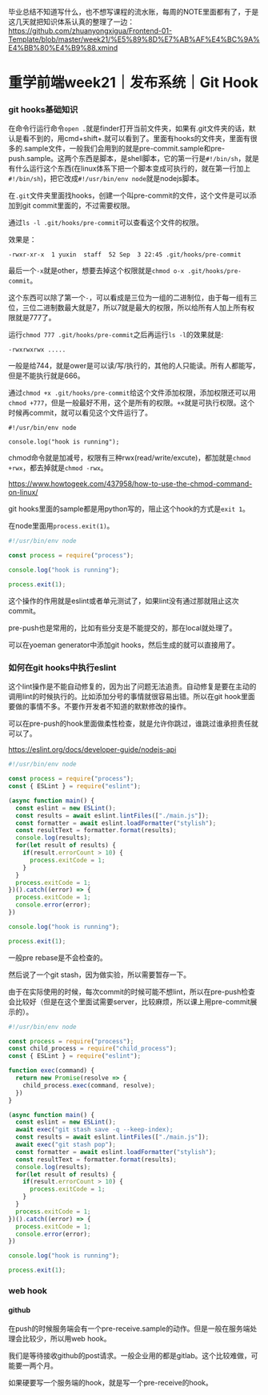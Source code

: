 毕业总结不知道写什么，也不想写课程的流水账，每周的NOTE里面都有了，于是这几天就把知识体系认真的整理了一边：
https://github.com/zhuanyongxigua/Frontend-01-Template/blob/master/week21/%E5%89%8D%E7%AB%AF%E4%BC%9A%E4%BB%80%E4%B9%88.xmind

# 重学前端week21｜发布系统｜Git Hook

### git hooks基础知识

在命令行运行命令`open .`就是finder打开当前文件夹，如果有.git文件夹的话，默认是看不到的，用cmd+shift+.就可以看到了。里面有hooks的文件夹，里面有很多的.sample文件，一般我们会用到的就是pre-commit.sample和pre-push.sample。这两个东西是脚本，是shell脚本，它的第一行是`#!/bin/sh`，就是有什么运行这个东西(在linux体系下把一个脚本变成可执行的，就在第一行加上`#!/bin/sh`)，把它改成`#!/usr/bin/env node`就是nodejs脚本。

在`.git`文件夹里面找hooks，创建一个叫pre-commit的文件，这个文件是可以添加到git commit里面的，不过需要权限。

通过`ls -l .git/hooks/pre-commit`可以查看这个文件的权限。

效果是：

```
-rwxr-xr-x  1 yuxin  staff  52 Sep  3 22:45 .git/hooks/pre-commit
```

最后一个`-x`就是other，想要去掉这个权限就是`chmod o-x .git/hooks/pre-commit`。

这个东西可以除了第一个`-`，可以看成是三位为一组的二进制位，由于每一组有三位，三位二进制数最大就是7，所以7就是最大的权限，所以给所有人加上所有权限就是777了。

运行`chmod 777 .git/hooks/pre-commit`之后再运行`ls -l`的效果就是:

```
-rwxrwxrwx .....
```

一般是给744，就是ower是可以读/写/执行的，其他的人只能读。所有人都能写，但是不能执行就是666。

通过`chmod +x .git/hooks/pre-commit`给这个文件添加权限，添加权限还可以用`chmod +777`，但是一般最好不用，这个是所有的权限。`+x`就是可执行权限。这个时候再commit，就可以看见这个文件运行了。

```
#!/usr/bin/env node

console.log("hook is running");
```

chmod命令就是加减号，权限有三种rwx(read/write/excute)，都加就是`chmod +rwx`，都去掉就是`chmod -rwx`。

https://www.howtogeek.com/437958/how-to-use-the-chmod-command-on-linux/

git hooks里面的sample都是用python写的，阻止这个hook的方式是`exit 1`。

在node里面用`process.exit(1)`。

```js
#!/usr/bin/env node

const process = require("process");

console.log("hook is running");

process.exit(1);
```

这个操作的作用就是eslint或者单元测试了，如果lint没有通过那就阻止这次commit。

pre-push也是常用的，比如有些分支是不能提交的，那在local就处理了。

可以在yoeman generator中添加git hooks，然后生成的就可以直接用了。

### 如何在git hooks中执行eslint

这个lint操作是不能自动修复的，因为出了问题无法追责。自动修复是要在主动的调用lint的时候执行的。比如添加分号的事情就很容易出错。所以在git hook里面要做的事情不多。不要作开发者不知道的默默修改的操作。

可以在pre-push的hook里面做柔性检查，就是允许你跳过，谁跳过谁承担责任就可以了。

https://eslint.org/docs/developer-guide/nodejs-api

```js
#!/usr/bin/env node

const process = require("process");
const { ESLint } = require("eslint");

(async function main() {
  const eslint = new ESLint();
  const results = await eslint.lintFiles(["./main.js"]);
  const formatter = await eslint.loadFormatter("stylish");
  const resultText = formatter.format(results);
  console.log(results);
  for(let result of results) {
    if(result.errorCount > 10) {
      process.exitCode = 1;
    }
  }
  process.exitCode = 1;
})().catch((error) => {
  process.exitCode = 1;
  console.error(error);
})

console.log("hook is running");

process.exit(1);
```

一般pre rebase是不会检查的。

然后说了一个git stash，因为做实验，所以需要暂存一下。

由于在实际使用的时候，每次commit的时候可能不想lint，所以在pre-push检查会比较好（但是在这个里面试需要server，比较麻烦，所以课上用pre-commit展示的）。

```js
#!/usr/bin/env node

const process = require("process");
const child_process = require("child_process");
const { ESLint } = require("eslint");

function exec(command) {
  return new Promise(resolve => {
    child_process.exec(command, resolve);
  })
}

(async function main() {
  const eslint = new ESLint();
  await exec("git stash save -q --keep-index);
  const results = await eslint.lintFiles(["./main.js"]);
  await exec("git stash pop");
  const formatter = await eslint.loadFormatter("stylish");
  const resultText = formatter.format(results);
  console.log(results);
  for(let result of results) {
    if(result.errorCount > 10) {
      process.exitCode = 1;
    }
  }
  process.exitCode = 1;
})().catch((error) => {
  process.exitCode = 1;
  console.error(error);
})

console.log("hook is running");

process.exit(1);
```

### web hook

#### github

在push的时候服务端会有一个pre-receive.sample的动作。但是一般在服务端处理会比较少，所以用web hook。

我们是等待接收github的post请求。一般企业用的都是gitlab。这个比较难做，可能要一两个月。

如果硬要写一个服务端的hook，就是写一个pre-receive的hook。
